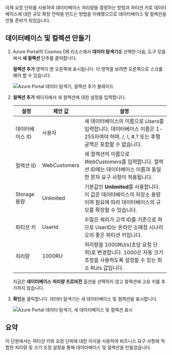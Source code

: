 이제 요청 단위를 사용하여 데이터베이스 처리량을 결정하는 방법과 파티션 키로 데이터베이스에 대한 규모 확장 전략을 만드는 방법을 이해했으므로 데이터베이스 및 컬렉션을 만들 준비가 되었습니다.

## <a name="creating-your-database-and-collection"></a>데이터베이스 및 컬렉션 만들기

1. Azure Portal의 Cosmos DB 리소스에서 **데이터 탐색기**를 선택한 다음, 도구 모음에서 **새 컬렉션** 단추를 클릭합니다.
    
    **컬렉션 추가** 영역이 맨 오른쪽에 표시됩니다. 이 영역을 보려면 오른쪽으로 스크롤해야 할 수 있습니다.

    ![Azure Portal 데이터 탐색기, 컬렉션 추가 블레이드](../media/5-create-a-database-and-collection/azure-cosmosdb-data-explorer.png)

2. **컬렉션 추가** 페이지에서 새 컬렉션에 대한 설정을 입력합니다.

    설정 | 제안 값 | 설명
    --------|-----------------|-------------
    데이터베이스 ID      | 사용자         | 새 데이터베이스의 이름으로 *Users*를 입력합니다. 데이터베이스 이름은 1-255자여야 하며, /, \\, #,? 또는 후행 공백은 포함할 수 없습니다.
    컬렉션 ID    | WebCustomers  | 새 컬렉션의 이름으로 *WebCustomers*를 입력합니다. 컬렉션 ID에는 데이터베이스 이름과 동일한 문자 요구 사항이 적용됩니다.
    Storage 용량 | Unlimited     | 기본값인 **Unlimited**를 사용합니다. 이 값은 데이터베이스의 저장소 용량이며 필요에 따라 데이터베이스의 규모를 확장할 수 있습니다.
    파티션 키    | UserId        | 수많은 쿼리가 고객 ID를 기준으로 하므로 UserID는 온라인 소매점 시나리오의 좋은 파티션 키입니다.
    처리량       |1000RU        | 처리량을 1000RU/s(초당 요청 단위)로 변경합니다. 1000은 자동 크기 조정을 사용하도록 설정할 수 있는 최소 RU/s 값입니다.
    
    지금은 **데이터베이스 처리량 프로비전** 옵션을 선택하지 않고 컬렉션에 고유 키를 추가하지 않습니다. 
    
3. **확인**을 클릭합니다. 데이터 탐색기는 새 데이터베이스 및 컬렉션을 표시합니다.

    ![Azure Portal 데이터 탐색기, 새 데이터베이스 및 컬렉션 표시](../media/5-create-a-database-and-collection/azure-cosmos-db-new-collection.png)

## <a name="summary"></a>요약

이 단원에서는 파티션 키와 요청 단위에 대한 지식을 사용하여 비즈니스 요구 사항에 적합한 처리량 및 크기 조정 설정을 통해 데이터베이스 및 컬렉션을 만들었습니다.